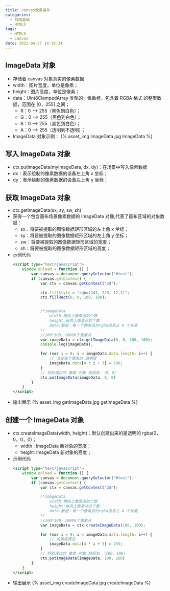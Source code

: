 ```yaml
---
title: canvas像素操作
categories:
  - 前端基础
  - HTML5
tags:
  - HTML5
  - canvas
date: 2022-04-27 14:18:24
---
```

## ImageData 对象
- 存储着 canvas 对象真实的像素数据
- width：图片宽度，单位是像素；
- height：图片高度，单位是像素；
- data：Uint8ClampedArray 类型的一维数组，包含着 RGBA 格式 的整型数据，范围在 [0，255] 之间；
  - R：0 --> 255（黑色到白色）；
  - G：0 --> 255（黑色到白色）；
  - B：0 --> 255（黑色到白色）；
  - A：0 --> 255（透明到不透明）；
- ImageData 对象示例：
  {% asset_img ImageData.jpg ImageData %}

## 写入 ImageData 对象
- ctx.putImageData(myImageData, dx, dy)：在场景中写入像素数据
- dx：表示绘制的像素数据的设备左上角 x 坐标；
- dy：表示绘制的像素数据的设备左上角 y 坐标；
## 获取 ImageData 对象
- ctx.getImageData(sx, sy, sw, sh)
- 获得一个包含画布场景像素数据的 ImageData 对像,代表了画布区域的对象数据：
  - sx：将要被提取的图像数据矩形区域的左上角 x 坐标；
  - sy：将要被提取的图像数据矩形区域的左上角 y 坐标；
  - sw：将要被提取的图像数据矩形区域的宽度；
  - sh：将要被提取的图像数据矩形区域的高度；
- 示例代码
  ```HTML
  <script type="text/javascript">
      window.onload = function () {
          var canvas = document.querySelector("#test");
          if (canvas.getContext) {
              var ctx = canvas.getContext("2d");
  
              ctx.fillStyle = "rgba(241, 223, 12,1)";
              ctx.fillRect(0, 0, 100, 100);
  
  
              /*imageData
                  width:横向上像素点的个数
                  height:纵向上像素点的个数
                  data:数组：每一个像素点的rgba信息占 4 个长度
              */
              //100*100，10000个像素点
              var imageData = ctx.getImageData(0, 0, 100, 100);
              console.log(imageData);
  
              for (var i = 0; i < imageData.data.length; i++) {
                  // 改变每个像素的 透明度
                  imageData.data[4 * i + 3] = 100;
              }
              // 将处理过的 像素 对象 放回到 （0，0）
              ctx.putImageData(imageData, 0, 0)
          }
      }
  </script>
  ```
- 输出展示
  {% asset_img getImageData.jpg getImageData %}
## 创建一个 ImageData 对象
- ctx.createImageData(width, height)：默认创建出来的是透明的 rgba(0，0，0，0)；
  - width : ImageData 新对象的宽度；
  - height: ImageData 新对象的高度；
- 示例代码
  ```HTML
  <script type="text/javascript">
      window.onload = function () {
          var canvas = document.querySelector("#test");
          if (canvas.getContext) {
              var ctx = canvas.getContext("2d");
  
              /*imageData
                  width:横向上像素点的个数
                  height:纵向上像素点的个数
                  data:数组：每一个像素点的rgba信息占 4 个长度
              */
              //100*100，10000个像素点
              var imageData = ctx.createImageData(100, 100);
  
              for (var i = 0; i < imageData.data.length; i++) {
                  // 设置成黑色
                  imageData.data[4 * i + 3] = 255;
              }
              // 将处理过的 像素 对象 放回到 （100，100）
              ctx.putImageData(imageData, 100, 100)
          }
      }
  </script>
  ```
- 输出展示
  {% asset_img createImageData.jpg createImageData %}